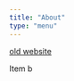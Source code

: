 ```yaml
---
title: "About"
type: "menu"
---
```

<!-- ensure there is a newline between each menu item to allow html <p> to wrap each one -->
[old website](http://www.redboxresearchdata.com.au/documentation)

Item b
